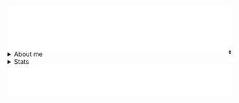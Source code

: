 <!-- Header -->
<img align="center" src="https://github.com/AlexRoman777/AlexRoman777/blob/stats/images/rain.svg" alt="Header" />

<details>

<summary>About me  <img align="right" src="https://github.com/AlexRoman777/AlexRoman777/blob/stats/images/alex.png" alt="ME" width=2% /></summary>

```yaml
name: Alex Roman
education: DevOps Engineer @ Nackademin 🎓
located_in: Stockholm, Sweden 🇸🇪
jobs:
  Site Reliability Engineer:
    company: Extenda Retail
    duration: 2023 - Present

runs-on:
  - Linux 🐧
  - Kubernetes 🚢
  - Terraform 🏗️
  - Python 🐍
  - Bash 🐚
```

</details>

<details>

<summary>Stats  <img align="right" src="https://github.com/AlexRoman777/AlexRoman777/blob/stats/images/iso.svg" alt="ISO" width=2% /></summary>

<p align="center">
  <img src="https://github.com/AlexRoman777/AlexRoman777/blob/stats/metrics/metrics.svg" alt="Metrics" />

</details>

<!-- Footer -->
<img align="center" src="https://github.com/AlexRoman777/AlexRoman777/blob/stats/images/footer.svg" alt="Footer" />
